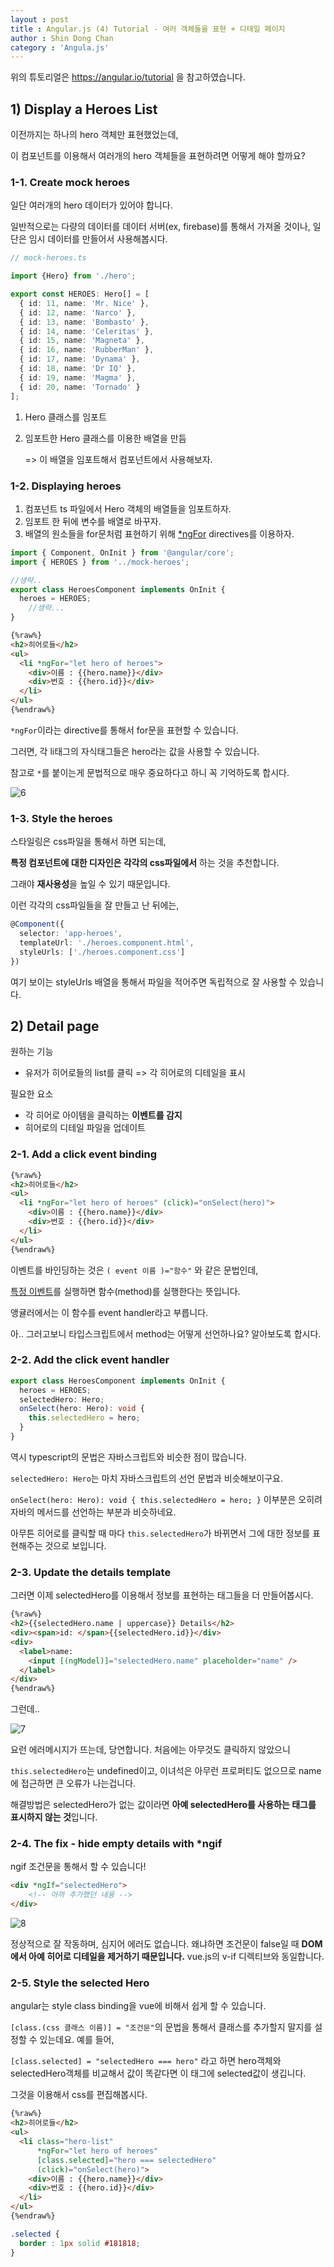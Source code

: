 ```yaml
---
layout : post
title : Angular.js (4) Tutorial - 여러 객체들을 표현 + 디테일 페이지
author : Shin Dong Chan
category : 'Angula.js'
---
```


위의 튜토리얼은 https://angular.io/tutorial 을 참고하였습니다.

## 1) Display a Heroes List

이전까지는 하나의 hero 객체만 표현했었는데,

이 컴포넌트를 이용해서 여러개의 hero 객체들을 표현하려면 어떻게 해야 할까요?

### 1-1. Create mock heroes

일단 여러개의 hero 데이터가 있어야 합니다.

일반적으로는 다량의 데이터를 데이터 서버(ex, firebase)를 통해서 가져올 것이나, 일단은 임시 데이터를 만들어서 사용해봅시다.

```typescript
// mock-heroes.ts

import {Hero} from './hero';

export const HEROES: Hero[] = [
  { id: 11, name: 'Mr. Nice' },
  { id: 12, name: 'Narco' },
  { id: 13, name: 'Bombasto' },
  { id: 14, name: 'Celeritas' },
  { id: 15, name: 'Magneta' },
  { id: 16, name: 'RubberMan' },
  { id: 17, name: 'Dynama' },
  { id: 18, name: 'Dr IQ' },
  { id: 19, name: 'Magma' },
  { id: 20, name: 'Tornado' }
];
```

1. Hero 클래스를 임포트

2. 임포트한 Hero 클래스를 이용한 배열을 만듬

   => 이 배열을 임포트해서 컴포넌트에서 사용해보자.

### 1-2. Displaying heroes

1. 컴포넌트 ts 파일에서 Hero 객체의 배열들을 임포트하자.
2. 임포트 한 뒤에 변수를 배열로 바꾸자.
3. 배열의 원소들을 for문처럼 표현하기 위해 [*ngFor](<https://angular.io/guide/template-syntax#ngFor>) directives를 이용하자.

```typescript
import { Component, OnInit } from '@angular/core';
import { HEROES } from '../mock-heroes';

//생략..
export class HeroesComponent implements OnInit {
  heroes = HEROES;
    //생략...
}
```

```html
{%raw%}
<h2>히어로들</h2>
<ul>
  <li *ngFor="let hero of heroes">
    <div>이름 : {{hero.name}}</div>
    <div>번호 : {{hero.id}}</div>
  </li>
</ul>
{%endraw%}
```

`*ngFor`이라는 directive를 통해서 for문을 표현할 수 있습니다.

그러면, 각 li태그의 자식태그들은 hero라는 값을 사용할 수 있습니다.

참고로 `*`를 붙이는게 문법적으로 매우 중요하다고 하니 꼭 기억하도록 합시다.

![6](https://user-images.githubusercontent.com/37765338/57979852-ee4bc100-7a5d-11e9-9ffc-bd91699b633e.PNG)

### 1-3. Style the heroes

스타일링은 css파일을 통해서 하면 되는데,

**특정 컴포넌트에 대한 디자인은 각각의 css파일에서** 하는 것을 추천합니다.

그래야 **재사용성**을 높일 수 있기 때문입니다.

이런 각각의 css파일들을 잘 만들고 난 뒤에는,

```typescript
@Component({
  selector: 'app-heroes',
  templateUrl: './heroes.component.html',
  styleUrls: ['./heroes.component.css']
})
```

여기 보이는 styleUrls 배열을 통해서 파일을 적어주면 독립적으로 잘 사용할 수 있습니다.

## 2) Detail page

원하는 기능

- 유저가 히어로들의 list를 클릭 => 각 히어로의 디테일을 표시

필요한 요소

- 각 히어로 아이템을 클릭하는 **이벤트를 감지**
- 히어로의 디테일 파일을 업데이트

### 2-1. Add a click event binding

```html
{%raw%}
<h2>히어로들</h2>
<ul>
  <li *ngFor="let hero of heroes" (click)="onSelect(hero)">
    <div>이름 : {{hero.name}}</div>
    <div>번호 : {{hero.id}}</div>
  </li>
</ul>
{%endraw%}
```

이벤트를 바인딩하는 것은 `( event 이름 )="함수"` 와 같은 문법인데,

[특정 이벤트](<https://www.w3schools.com/jsref/dom_obj_event.asp>)를 실행하면 함수(method)를 실행한다는 뜻입니다.

앵귤러에서는 이 함수를 event handler라고 부릅니다.

아.. 그러고보니 타입스크립트에서 method는 어떻게 선언하나요? 알아보도록 합시다.

### 2-2. Add the click event handler

```typescript
export class HeroesComponent implements OnInit {
  heroes = HEROES;
  selectedHero: Hero;
  onSelect(hero: Hero): void {
    this.selectedHero = hero;
  }
}
```

역시 typescript의 문법은 자바스크립트와 비슷한 점이 많습니다.

`selectedHero: Hero`는 마치 자바스크립트의 선언 문법과 비슷해보이구요.

 `onSelect(hero: Hero): void {
    this.selectedHero = hero;
  }` 이부분은 오히려 자바의 메서드를 선언하는 부분과 비슷하네요.

아무튼 히어로를 클릭할 때 마다 `this.selectedHero`가 바뀌면서 그에 대한 정보를 표현해주는 것으로 보입니다.

### 2-3. Update the details template

그러면 이제 selectedHero를 이용해서 정보를 표현하는 태그들을 더 만들어봅시다.

```html
{%raw%}
<h2>{{selectedHero.name | uppercase}} Details</h2>
<div><span>id: </span>{{selectedHero.id}}</div>
<div>
  <label>name:
    <input [(ngModel)]="selectedHero.name" placeholder="name" />
  </label>
</div>
{%endraw%}
```

그런데..

![7](https://user-images.githubusercontent.com/37765338/57979853-eee45780-7a5d-11e9-829f-04c22190e003.PNG)

요런 에러메시지가 뜨는데, 당연합니다. 처음에는 아무것도 클릭하지 않았으니

`this.selectedHero`는 undefined이고, 이녀석은 아무런 프로퍼티도 없으므로 name에 접근하면 큰 오류가 나는겁니다.

해결방법은 selectedHero가 없는 값이라면 **아예 selectedHero를 사용하는 태그를 표시하지 않는 것**입니다.

### 2-4. The fix - hide empty details with *ngif

ngif 조건문을 통해서 할 수 있습니다! 

```html
<div *ngIf="selectedHero">
	<!-- 아까 추가했던 내용 -->
</div>
```

![8](https://user-images.githubusercontent.com/37765338/57979854-ef7cee00-7a5d-11e9-90b2-3a81bc4d6260.PNG)

정상적으로 잘 작동하며, 심지어 에러도 없습니다. 왜냐하면 조건문이 false일 때 **DOM에서 아예 히어로 디테일을 제거하기 때문입니다.** vue.js의 v-if 디렉티브와 동일합니다.

### 2-5. Style the selected Hero

angular는 style class binding을 vue에 비해서 쉽게 할 수 있습니다.

`[class.(css 클래스 이름)] = "조건문"`의 문법을 통해서 클래스를 추가할지 말지를 설정할 수 있는데요. 예를 들어,

`[class.selected] = "selectedHero === hero"` 라고 하면 hero객체와 selectedHero객체를 비교해서 값이 똑같다면 이 태그에 selected값이 생깁니다.

그것을 이용해서 css를 편집해봅시다.

```html
{%raw%}
<h2>히어로들</h2>
<ul>
  <li class="hero-list"
      *ngFor="let hero of heroes"
      [class.selected]="hero === selectedHero"
      (click)="onSelect(hero)">
    <div>이름 : {{hero.name}}</div>
    <div>번호 : {{hero.id}}</div>
  </li>
</ul>
{%endraw%}
```

```css
.selected {
  border : 1px solid #181818;
}
```


